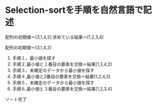 # Selection-sortを手順を自然言語で記述

配列の初期値＝[3,1,4,2]
求めている結果＝[1,2,3,4]

配列の初期値＝[3,1,4,2]

1. 手順１，最小値を探す
2. 手順２,最小値と１番目の要素を交換＝結果[1,3,4,2]
3. 手順３，未確定のデータから最小値を探す
4. 手順４,最小値と2番目の要素を交換＝結果[1,2,4,3]
5. 手順５，未確定のデータから最小値を探す
6. 手順６,最小値と３番目の要素を交換＝結果[1,2,3,4]

ソート完了